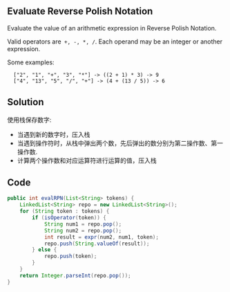 ## Evaluate Reverse Polish Notation

Evaluate the value of an arithmetic expression in Reverse Polish Notation.

Valid operators are` +, -, *, /`. Each operand may be an integer or another expression.

Some examples:
```
  ["2", "1", "+", "3", "*"] -> ((2 + 1) * 3) -> 9
  ["4", "13", "5", "/", "+"] -> (4 + (13 / 5)) -> 6
```

## Solution

使用栈保存数字:

* 当遇到新的数字时，压入栈
* 当遇到操作符时，从栈中弹出两个数，先后弹出的数分别为第二操作数、第一操作数.
* 计算两个操作数和对应运算符进行运算的值，压入栈

## Code
```java
public int evalRPN(List<String> tokens) {
	LinkedList<String> repo = new LinkedList<String>();
	for (String token : tokens) {
		if (isOperator(token)) {
			String num1 = repo.pop();
			String num2 = repo.pop();
			int result = expr(num2, num1, token);
			repo.push(String.valueOf(result));
		} else {
			repo.push(token);
		}
	}
	return Integer.parseInt(repo.pop());
}
```
